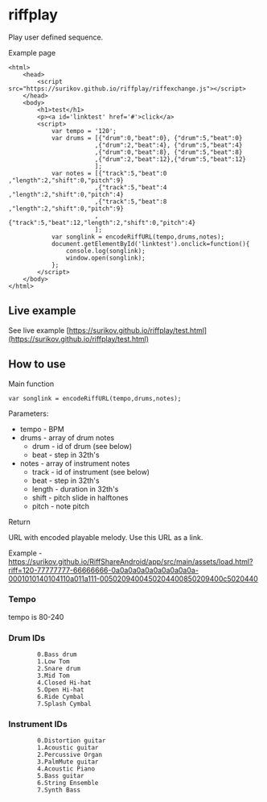# riffplay

Play user defined sequence.

Example page

```
<html>
	<head>
		<script src="https://surikov.github.io/riffplay/riffexchange.js"></script>
	</head>
	<body>
		<h1>test</h1>
		<p><a id='linktest' href='#'>click</a>
		<script>
			var tempo = '120';
			var drums = [{"drum":0,"beat":0}, {"drum":5,"beat":0}
						,{"drum":2,"beat":4}, {"drum":5,"beat":4}
						,{"drum":0,"beat":8}, {"drum":5,"beat":8}
						,{"drum":2,"beat":12},{"drum":5,"beat":12}
						];
			var notes = [{"track":5,"beat":0 ,"length":2,"shift":0,"pitch":9}
						,{"track":5,"beat":4 ,"length":2,"shift":0,"pitch":4}
						,{"track":5,"beat":8 ,"length":2,"shift":0,"pitch":9}
						,{"track":5,"beat":12,"length":2,"shift":0,"pitch":4}
						];
			var songlink = encodeRiffURL(tempo,drums,notes);
			document.getElementById('linktest').onclick=function(){
				console.log(songlink);
				window.open(songlink);
			};
		</script>
	</body>
</html>
```

## Live example

See live example [https://surikov.github.io/riffplay/test.html](https://surikov.github.io/riffplay/test.html)

## How to use

Main function

```
var songlink = encodeRiffURL(tempo,drums,notes);
```

Parameters:

- tempo - BPM
- drums - array of drum notes
  - drum - id of drum (see below)
  - beat - step in 32th's
- notes - array of instrument notes
  - track - id of instrument (see below)
  - beat - step in 32th's
  - length - duration in 32th's
  - shift - pitch slide in halftones
  - pitch - note pitch
  
Return

URL with encoded playable melody. Use this URL as a link.

Example - https://surikov.github.io/RiffShareAndroid/app/src/main/assets/load.html?riff=120-77777777-66666666-0a0a0a0a0a0a0a0a0a0a-0001010140104110a011a111-0050209400450204400850209400c5020440

### Tempo

tempo is 80-240

### Drum IDs

			0.Bass drum
			1.Low Tom
			2.Snare drum
			3.Mid Tom
			4.Closed Hi-hat
			5.Open Hi-hat
			6.Ride Cymbal
			7.Splash Cymbal

### Instrument IDs

			0.Distortion guitar
			1.Acoustic guitar
			2.Percussive Organ
			3.PalmMute guitar
			4.Acoustic Piano
			5.Bass guitar
			6.String Ensemble
			7.Synth Bass
